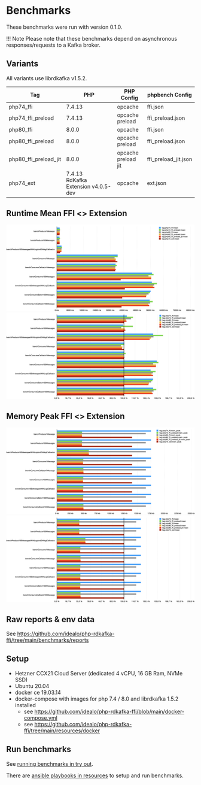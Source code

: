# Benchmarks

These benchmarks were run with version 0.1.0.

!!! Note
    Please note that these benchmarks depend on asynchronous responses/requests to a Kafka broker.

## Variants

All variants use librdkafka v1.5.2.

| Tag                   | PHP                                    | PHP Config                | phpbench Config      |
|-----------------------|----------------------------------------|---------------------------|----------------------|
| php74_ffi             | 7.4.13                                 | opcache                   | ffi.json             |
| php74_ffi_preload     | 7.4.13                                 | opcache<br>preload        | ffi_preload.json     |
| php80_ffi             | 8.0.0                                  | opcache                   | ffi.json             |
| php80_ffi_preload     | 8.0.0                                  | opcache<br>preload        | ffi_preload.json     |
| php80_ffi_preload_jit | 8.0.0                                  | opcache<br>preload<br>jit | ffi_preload_jit.json |
| php74_ext             | 7.4.13<br>RdKafka Extension v4.0.5-dev | opcache                   | ext.json             |

## Runtime Mean FFI <> Extension

[![benchmarks](img/benchmarks-mean.png)](img/benchmarks-mean.png)
[![benchmarks](img/benchmarks-mean-relative.png)](img/benchmarks-mean-relative.png)

## Memory Peak FFI <> Extension

[![benchmarks](img/benchmarks-memory-peak.png)](img/benchmarks-memory-peak.png)
[![benchmarks](img/benchmarks-memory-peak-relative.png)](img/benchmarks-memory-peak-relative.png)

## Raw reports & env data

See https://github.com/idealo/php-rdkafka-ffi/tree/main/benchmarks/reports

## Setup

* Hetzner CCX21 Cloud Server (dedicated 4 vCPU, 16 GB Ram, NVMe SSD)
* Ubuntu 20.04
* docker ce 19.03.14
* docker-compose with images for php 7.4 / 8.0 and librdkafka 1.5.2 installed
    * see https://github.com/idealo/php-rdkafka-ffi/blob/main/docker-compose.yml
    * see https://github.com/idealo/php-rdkafka-ffi/tree/main/resources/docker

## Run benchmarks

See [running benchmarks in try out](try-out.md/#run-benchmarks).

There are [ansible playbooks in resources](https://github.com/idealo/php-rdkafka-ffi/tree/main/resources/benchmarks) to setup and run benchmarks.